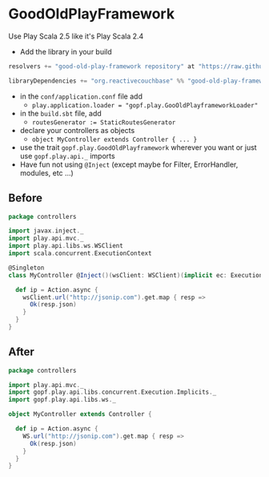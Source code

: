 # GoodOldPlayFramework

Use Play Scala 2.5  like it's Play Scala 2.4

* Add the library in your build
```scala
resolvers += "good-old-play-framework repository" at "https://raw.githubusercontent.com/mathieuancelin/good-old-play-framework/master/repository/releases"

libraryDependencies += "org.reactivecouchbase" %% "good-old-play-framework" % "1.0.0"
```
* in the `conf/application.conf` file add
  - `play.application.loader = "gopf.play.GooOldPlayframeworkLoader"`
* in the `build.sbt` file, add
  - `routesGenerator := StaticRoutesGenerator`
* declare your controllers as objects
  - `object MyController extends Controller { ... }`
* use the trait `gopf.play.GoodOldPlayframework` wherever you want or just use `gopf.play.api._` imports
* Have fun not using `@Inject` (except maybe for Filter, ErrorHandler, modules, etc ...)

## Before

```scala
package controllers

import javax.inject._
import play.api.mvc._
import play.api.libs.ws.WSClient
import scala.concurrent.ExecutionContext

@Singleton
class MyController @Inject()(wsClient: WSClient)(implicit ec: ExecutionContext) extends Controller {

  def ip = Action.async {
    wsClient.url("http://jsonip.com").get.map { resp =>
      Ok(resp.json)
    }
  }
}
```

## After

```scala
package controllers

import play.api.mvc._
import gopf.play.api.libs.concurrent.Execution.Implicits._
import gopf.play.api.libs.ws._

object MyController extends Controller {

  def ip = Action.async {
    WS.url("http://jsonip.com").get.map { resp =>
      Ok(resp.json)
    }
  }
}
```